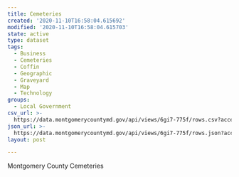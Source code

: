 ```yaml
---
title: Cemeteries
created: '2020-11-10T16:58:04.615692'
modified: '2020-11-10T16:58:04.615703'
state: active
type: dataset
tags:
  - Business
  - Cemeteries
  - Coffin
  - Geographic
  - Graveyard
  - Map
  - Technology
groups:
  - Local Government
csv_url: >-
  https://data.montgomerycountymd.gov/api/views/6gi7-775f/rows.csv?accessType=DOWNLOAD
json_url: >-
  https://data.montgomerycountymd.gov/api/views/6gi7-775f/rows.json?accessType=DOWNLOAD
layout: post

---
```

Montgomery County Cemeteries
